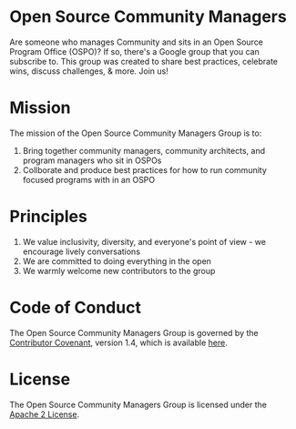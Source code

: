 # Open Source Community Managers

Are someone who manages Community and sits in an Open Source Program Office (OSPO)? If so, there's a Google group that you can subscribe to. This group was created to share best practices, celebrate wins, discuss challenges, & more. Join us!


# Mission
The mission of the Open Source Community Managers Group is to:

1. Bring together community managers, community architects, and program managers who sit in OSPOs
2. Collborate and produce best practices for how to run community focused programs with in an OSPO 

# Principles
1. We value inclusivity, diversity, and everyone's point of view - we encourage lively conversations
2. We are committed to doing everything in the open
3. We warmly welcome new contributors to the group

# Code of Conduct
The Open Source Community Managers Group is governed by the [Contributor Covenant](https://www.contributor-covenant.org/), version 1.4, which is available [here](https://www.contributor-covenant.org/version/1/4/code-of-conduct.html).

# License 
The Open Source Community Managers Group is licensed under the [Apache 2 License](https://github.com/OSCMs/OSCM/blob/master/LICENSE).
